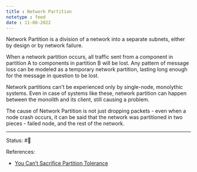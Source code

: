 ```yaml
---
title : Network Partition
notetype : feed
date : 11-08-2022
---
```


Network Partition is a division of a network into a separate subnets, either by design or by network failure. 

When a network partition occurs, all traffic sent from a component in partition A to components in partition B will be lost. Any pattern of message loss can be modeled as a temporary network partition, lasting long enough for the message in question to be lost.

Network partitions can't be experienced only by single-node, monolythic systems. Even in case of systems like these, network partition can happen between the monolith and its client, still causing a problem.

The cause of Network Partition is not just dropping packets - even when a node crash occurs, it can be said that the network was partitioned in two pieces - failed node, and the rest of the network.

-----

Status: #🌱 

References:
- [You Can’t Sacrifice Partition Tolerance](https://codahale.com/you-cant-sacrifice-partition-tolerance/)
